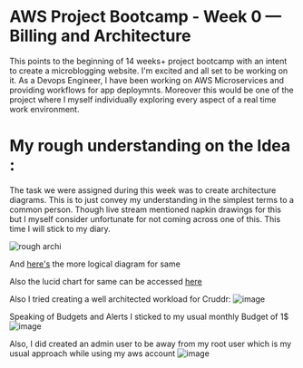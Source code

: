 # AWS Project Bootcamp - Week 0 — Billing and Architecture

This points to the beginning of 14 weeks+ project bootcamp with an intent to create a microblogging website. I'm excited and all set to be working on it. As a Devops Engineer, I have been working on AWS Microservices and providing workflows for app deploymnts. Moreover this would be one of the project where I myself individually exploring every aspect of a real time work environment.

# My rough understanding on the Idea : 
The task we were assigned during this week was to create architecture diagrams. This is to just convey my understanding in the simplest terms to a common person. 
Though live stream mentioned napkin drawings for this but I myself consider unfortunate for not coming across one of this. This time I will stick to my diary.


![rough archi](https://user-images.githubusercontent.com/112432267/220841367-ecf98fe5-a46c-4851-acc6-6306c74693ef.jpeg)

And <a href="https://lucid.app/lucidchart/933d1b63-4088-4e7f-8a36-c8fed5c151d5/edit?viewport_loc=-105%2C76%2C1611%2C725%2C0_0&invitationId=inv_0a65ae1b-4e5e-4032-9f02-e8d1c9cf7014">here's</a> the more logical diagram for same 

Also the lucid chart for same can be accessed <a href="https://lucid.app/lucidchart/b0cdc234-a8ad-4ea3-b8fc-93ed17c64c24/edit?viewport_loc=-46%2C-107%2C2262%2C1018%2C0_0&invitationId=inv_facc6ba2-9258-49bf-a2a7-0b2d51b8d2df">here </a>

Also I tried creating a well architected workload for Cruddr:
![image](https://user-images.githubusercontent.com/112432267/220845233-f9517fd6-3e67-483b-b0b5-6ed63ee18490.png)

Speaking of Budgets and Alerts I sticked to my usual monthly Budget of 1$ 
![image](https://user-images.githubusercontent.com/112432267/220846418-1bed42ac-e896-4fa5-a85e-b20844c85a3a.png)

Also, I did created an admin user to be away from my root user which is my usual approach while using my aws account
![image](https://user-images.githubusercontent.com/112432267/220847222-145da342-e3d2-4910-91b9-f057b3bd2d89.png)


